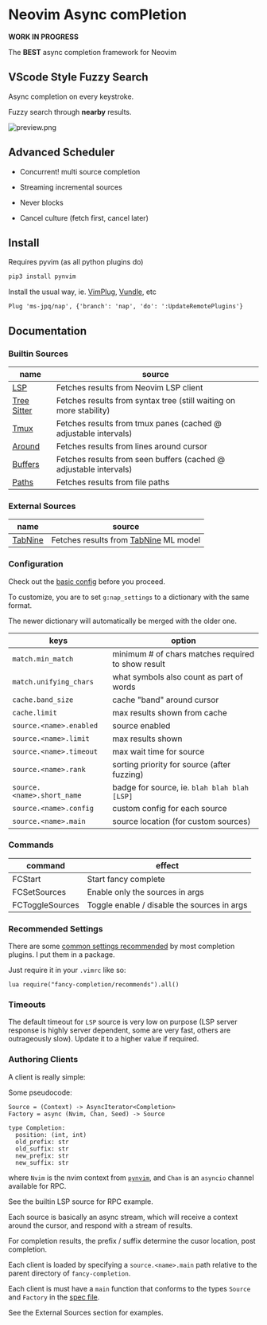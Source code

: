 # Neovim Async comPletion

**WORK IN PROGRESS**

The **BEST** async completion framework for Neovim

## VScode Style Fuzzy Search

Async completion on every keystroke.

Fuzzy search through **nearby** results.

![preview.png](https://raw.githubusercontent.com/ms-jpq/fast-comp/nvim/preview/screenshot.png)

## Advanced Scheduler

- Concurrent! multi source completion

- Streaming incremental sources

- Never blocks

- Cancel culture (fetch first, cancel later)

## Install

Requires pyvim (as all python plugins do)

```sh
pip3 install pynvim
```

Install the usual way, ie. [VimPlug](https://github.com/junegunn/vim-plug), [Vundle](https://github.com/VundleVim/Vundle.vim), etc

```VimL
Plug 'ms-jpq/nap', {'branch': 'nap', 'do': ':UpdateRemotePlugins'}
```

## Documentation

### Builtin Sources

| name                                                                                                                        | source                                                             |
| --------------------------------------------------------------------------------------------------------------------------- | ------------------------------------------------------------------ |
| [LSP](https://github.com/ms-jpq/fancy-completion/blob/nvim/rplugin/python3/nap/clients/lsp.py)                 | Fetches results from Neovim LSP client                             |
| [Tree Sitter](https://github.com/ms-jpq/fancy-completion/blob/nvim/rplugin/python3/nap/clients/tree_sitter.py) | Fetches results from syntax tree (still waiting on more stability) |
| [Tmux](https://github.com/ms-jpq/fancy-completion/blob/nvim/rplugin/python3/nap/clients/tmux.py)               | Fetches results from tmux panes (cached @ adjustable intervals)    |
| [Around](https://github.com/ms-jpq/fancy-completion/blob/nvim/rplugin/python3/nap/clients/around.py)           | Fetches results from lines around cursor                           |
| [Buffers](https://github.com/ms-jpq/fancy-completion/blob/nvim/rplugin/python3/nap/clients/buffers.py)         | Fetches results from seen buffers (cached @ adjustable intervals)  |
| [Paths](https://github.com/ms-jpq/fancy-completion/blob/nvim/rplugin/python3/nap/clients/paths.py)             | Fetches results from file paths                                    |

### External Sources

| name                                                          | source                                                            |
| ------------------------------------------------------------- | ----------------------------------------------------------------- |
| [TabNine](https://github.com/ms-jpq/fancy-completion-clients) | Fetches results from [TabNine](https://www.tabnine.com/) ML model |

### Configuration

Check out the [basic config](https://github.com/ms-jpq/fancy-completion/blob/nvim/config/config.json) before you proceed.

To customize, you are to set `g:nap_settings` to a dictionary with the same format.

The newer dictionary will automatically be merged with the older one.

| keys                       | option                                             |
| -------------------------- | -------------------------------------------------- |
| `match.min_match`          | minimum # of chars matches required to show result |
| `match.unifying_chars`     | what symbols also count as part of words           |
| `cache.band_size`          | cache "band" around cursor                         |
| `cache.limit`              | max results shown from cache                       |
| `source.<name>.enabled`    | source enabled                                     |
| `source.<name>.limit`      | max results shown                                  |
| `source.<name>.timeout`    | max wait time for source                           |
| `source.<name>.rank`       | sorting priority for source (after fuzzing)        |
| `source.<name>.short_name` | badge for source, ie. `blah blah blah [LSP]`       |
| `source.<name>.config`     | custom config for each source                      |
| `source.<name>.main`       | source location (for custom sources)               |

### Commands

| command         | effect                                      |
| --------------- | ------------------------------------------- |
| FCStart         | Start fancy complete                        |
| FCSetSources    | Enable only the sources in args             |
| FCToggleSources | Toggle enable / disable the sources in args |

### Recommended Settings

There are some [common settings recommended](https://github.com/ms-jpq/fancy-completion/blob/nvim/lua/fancy-completion/recommends.lua) by most completion plugins. I put them in a package.

Just require it in your `.vimrc` like so:

```vimL
lua require("fancy-completion/recommends").all()
```

### Timeouts

The default timeout for `LSP` source is very low on purpose (LSP server response is highly server dependent, some are very fast, others are outrageously slow). Update it to a higher value if required.

### Authoring Clients

A client is really simple:

Some pseudocode:

```
Source = (Context) -> AsyncIterator<Completion>
Factory = async (Nvim, Chan, Seed) -> Source

type Completion:
  position: (int, int)
  old_prefix: str
  old_suffix: str
  new_prefix: str
  new_suffix: str
```

where `Nvim` is the nvim context from [`pynvim`](https://github.com/neovim/pynvim), and `Chan` is an `asyncio` channel available for RPC.

See the builtin LSP source for RPC example.

Each source is basically an async stream, which will receive a context around the cursor, and respond with a stream of results.

For completion results, the prefix / suffix determine the cusor location, post completion.

Each client is loaded by specifying a `source.<name>.main` path relative to the parent directory of `fancy-completion`.

Each client is must have a `main` function that conforms to the types `Source` and `Factory` in the [spec file](https://github.com/ms-jpq/fancy-completion/blob/nvim/rplugin/python3/nap/shared/types.py).

See the External Sources section for examples.
